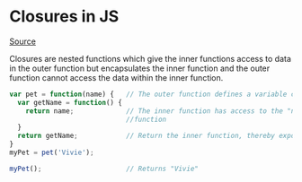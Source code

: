 # Closures in JS

[Source](https://developer.mozilla.org/en-US/docs/Web/JavaScript/Guide/Functions#closures)

Closures are nested functions which give the inner functions access to data in the outer function but encapsulates the inner function and the outer function cannot access the data within the inner function.

```javascript
var pet = function(name) {   // The outer function defines a variable called "name"
  var getName = function() {
    return name;             // The inner function has access to the "name" variable of the outer
                             //function
  }
  return getName;            // Return the inner function, thereby exposing it to outer scopes
}
myPet = pet('Vivie');

myPet();                     // Returns "Vivie"
```